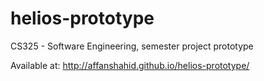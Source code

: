 # helios-prototype
CS325 - Software Engineering, semester project prototype


Available at:
http://affanshahid.github.io/helios-prototype/
